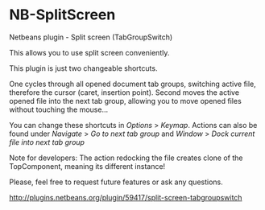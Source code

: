 # NB-SplitScreen

Netbeans plugin - Split screen (TabGroupSwitch)

This allows you to use split screen conveniently.

This plugin is just two changeable shortcuts.

One cycles through all opened document tab groups, switching active file, therefore the cursor (caret, insertion point).
Second moves the active opened file into the next tab group, allowing you to move opened files without touching the mouse...

You can change these shortcuts in *Options* > *Keymap*.
Actions can also be found under *Navigate* > *Go to next tab group*
and *Window* > *Dock current file into next tab group*

Note for developers: The action redocking the file creates clone of the TopComponent, meaning its different instance!

Please, feel free to request future features or ask any questions.

http://plugins.netbeans.org/plugin/59417/split-screen-tabgroupswitch
